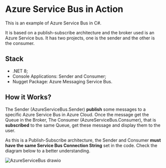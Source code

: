 # Azure Service Bus in Action
<p>
  This is an example of Azure Service Bus in C#.  
</p>
<p>
  It is based on a publish-subscribe architecture and the broker used is an Azure Service bus.
  It has two projects, one is the sender and the other is the consumer. 
</p>

## Stack
- .NET 8;
- Console Applications: Sender and Consumer;
- Nugget Package: Azure Messaging Service Bus.

## How it Works?
<p>
  The Sender (AzureServiceBus.Sender) <b>publish</b> some messages to a specific Azure Service Bus in Azure Cloud.
  Once the message get the Queue in the Broker, The Consumer (AzureServiceBus.Consumer), that is <b>subscribed</b> to the same Queue, 
  get these message and display them to the user.
</p>
<p>
  As this is a Publish-Subscribe architecture, the Sender and Consumer <b>must have the same Service Bus Connection String</b> set in the code.
  Check the diagram below to a better understanding.
</p>

![AzureServiceBus drawio](https://github.com/user-attachments/assets/26b0dea5-3799-4051-8943-ad3e2bf60c9d)



